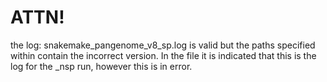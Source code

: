 # ATTN! 

the log: snakemake_pangenome_v8_sp.log is valid but the paths specified within contain the incorrect version. In the file it is indicated that this is the log for the _nsp run, however this is in error. 